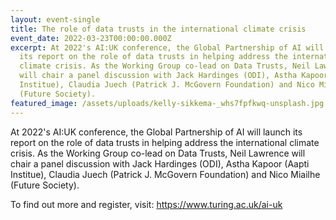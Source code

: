 ```yaml
---
layout: event-single
title: The role of data trusts in the international climate crisis
event_date: 2022-03-23T00:00:00.000Z
excerpt: At 2022's AI:UK conference, the Global Partnership of AI will launch
  its report on the role of data trusts in helping address the international
  climate crisis. As the Working Group co-lead on Data Trusts, Neil Lawrence
  will chair a panel discussion with Jack Hardinges (ODI), Astha Kapoor (Aapti
  Institue), Claudia Juech (Patrick J. McGovern Foundation) and Nico Miailhe
  (Future Society).
featured_image: /assets/uploads/kelly-sikkema-_whs7fpfkwq-unsplash.jpg
---
```

At 2022's AI:UK conference, the Global Partnership of AI will launch its report on the role of data trusts in helping address the international climate crisis. As the Working Group co-lead on Data Trusts, Neil Lawrence will chair a panel discussion with Jack Hardinges (ODI), Astha Kapoor (Aapti Institue), Claudia Juech (Patrick J. McGovern Foundation) and Nico Miailhe (Future Society).

To find out more and register, visit: https://www.turing.ac.uk/ai-uk